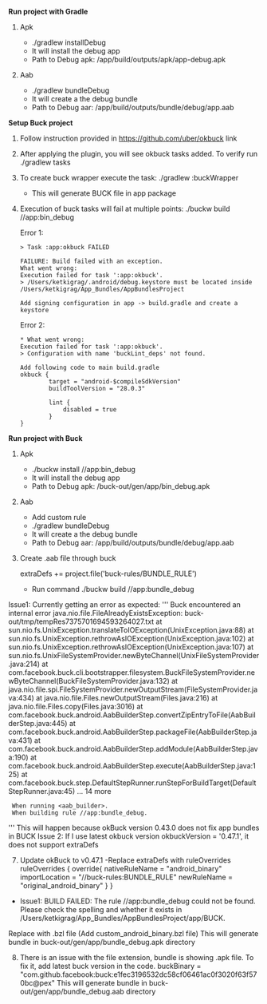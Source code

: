 **Run project with Gradle**
1. Apk
    - ./gradlew installDebug
    - It will install the debug app
    - Path to Debug apk: /app/build/outputs/apk/app-debug.apk

2. Aab
    - ./gradlew bundleDebug
    - It will create a the debug bundle
    - Path to Debug aar: /app/build/outputs/bundle/debug/app.aab

**Setup Buck project**
1. Follow instruction provided in https://github.com/uber/okbuck link
2. After applying the plugin, you will see okbuck tasks added. To verify run ./gradlew tasks
3. To create buck wrapper execute the task: ./gradlew :buckWrapper
    - This will generate BUCK file in app package
4. Execution of buck tasks will fail at multiple points: ./buckw build //app:bin_debug

    Error 1:
    ```
    > Task :app:okbuck FAILED
    
    FAILURE: Build failed with an exception.
    What went wrong:
    Execution failed for task ':app:okbuck'.
    > /Users/ketkigrag/.android/debug.keystore must be located inside /Users/ketkigrag/App_Bundles/AppBundlesProject
    
    Add signing configuration in app -> build.gradle and create a keystore
    ```
    Error 2:
    ```
    * What went wrong:
    Execution failed for task ':app:okbuck'.
    > Configuration with name 'buckLint_deps' not found.
    
    Add following code to main build.gradle
    okbuck {
            target = "android-$compileSdkVersion"
            buildToolVersion = "28.0.3"
    
            lint {
                disabled = true
            }
    }
   ```
   
**Run project with Buck**
1. Apk
    - ./buckw install //app:bin_debug
    - It will install the debug app
    - Path to Debug apk: /buck-out/gen/app/bin_debug.apk

2. Aab
    - Add custom rule
    - ./gradlew bundleDebug
    - It will create a the debug bundle
    - Path to Debug aar: /app/build/outputs/bundle/debug/app.aab

6. Create .aab file through buck
    
    extraDefs += project.file('buck-rules/BUNDLE_RULE')
    - Run command ./buckw build //app:bundle_debug

Issue1: Currently getting an error as expected:
'''
Buck encountered an internal error
 java.nio.file.FileAlreadyExistsException: buck-out/tmp/tempRes7375701694593264027.txt
         at sun.nio.fs.UnixException.translateToIOException(UnixException.java:88)
         at sun.nio.fs.UnixException.rethrowAsIOException(UnixException.java:102)
         at sun.nio.fs.UnixException.rethrowAsIOException(UnixException.java:107)
         at sun.nio.fs.UnixFileSystemProvider.newByteChannel(UnixFileSystemProvider.java:214)
         at com.facebook.buck.cli.bootstrapper.filesystem.BuckFileSystemProvider.newByteChannel(BuckFileSystemProvider.java:132)
         at java.nio.file.spi.FileSystemProvider.newOutputStream(FileSystemProvider.java:434)
         at java.nio.file.Files.newOutputStream(Files.java:216)
         at java.nio.file.Files.copy(Files.java:3016)
         at com.facebook.buck.android.AabBuilderStep.convertZipEntryToFile(AabBuilderStep.java:445)
         at com.facebook.buck.android.AabBuilderStep.packageFile(AabBuilderStep.java:431)
         at com.facebook.buck.android.AabBuilderStep.addModule(AabBuilderStep.java:190)
         at com.facebook.buck.android.AabBuilderStep.execute(AabBuilderStep.java:125)
         at com.facebook.buck.step.DefaultStepRunner.runStepForBuildTarget(DefaultStepRunner.java:45)
         ... 14 more

     When running <aab_builder>.
     When building rule //app:bundle_debug.
'''
This will happen because okBuck version 0.43.0 does not fix app bundles in BUCK
Issue 2: If I use latest okbuck version okbuckVersion = '0.47.1', it does not support extraDefs

7. Update okBuck to v0.47.1
-Replace extraDefs with ruleOverrides
ruleOverrides {
        override{
            nativeRuleName = "android_binary"
            importLocation = "//buck-rules:BUNDLE_RULE"
            newRuleName = "original_android_binary"
        }
    }
 - Issue1:
 BUILD FAILED: The rule //app:bundle_debug could not be found.
 Please check the spelling and whether it exists in /Users/ketkigrag/App_Bundles/AppBundlesProject/app/BUCK.

Replace with .bzl file (Add custom_android_binary.bzl file)
This will generate bundle in buck-out/gen/app/bundle_debug.apk directory

8. There is an issue with the file extension, bundle is showing .apk file. To fix it, add latest buck version in the code.
buckBinary = "com.github.facebook:buck:e1fec3196532dc58cf06461ac0f3020f63f570bc@pex"
This will generate bundle in buck-out/gen/app/bundle_debug.aab directory





